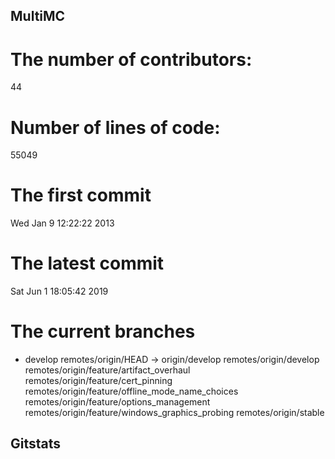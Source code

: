 ## MultiMC  
# The number of contributors:  
44
# Number of lines of code:  
55049
# The first commit  
Wed Jan 9 12:22:22 2013
# The latest commit  
Sat Jun 1 18:05:42 2019
# The current branches  
* develop
  remotes/origin/HEAD -> origin/develop
  remotes/origin/develop
  remotes/origin/feature/artifact_overhaul
  remotes/origin/feature/cert_pinning
  remotes/origin/feature/offline_mode_name_choices
  remotes/origin/feature/options_management
  remotes/origin/feature/windows_graphics_probing
  remotes/origin/stable
## Gitstats  
# 
